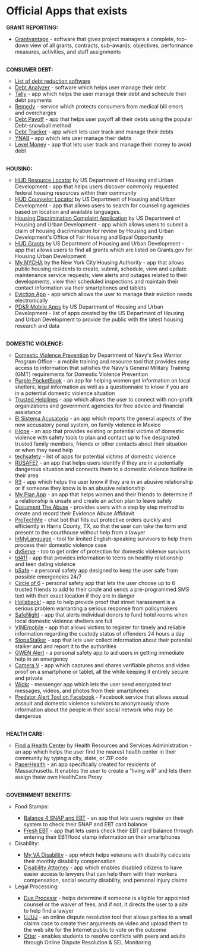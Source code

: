 # Official Apps that exists
<b>GRANT REPORTING:</b>
<ul style:"list-style-type-circle">
<li><a href="https://www.grantvantage.com/">Grantvantage</a> - software that gives project managers a complete, top-down view of all grants, contracts, sub-awards, objectives, performance measures, activities, and staff assignments</li>
</ul>
<br>
<b>CONSUMER DEBT:</b>
<ul style="list-style-type:circle">
<li><a href="https://www.thebalance.com/debt-reduction-software-options-1293531">List of debt reduction software</a></li>
<li><a href="http://www.debtanalyzer.com/download.htm">Debt Analyzer</a> - software which helps user manage their debt</li>
<li><a href="https://www.meettally.com">Tally</a> - app which helps the user manage their debt and schedule their debt payments</li>
<li><a href="https://www.tryremedy.com">Remedy</a> - service which protects consumers from medical bill errors and overcharges</li>
<li><a href="https://itunes.apple.com/us/app/debt-payoff-assistant/id475099959?mt=8">Debt Payoff</a> - app that helps user payoff all their debts using the popular Debt-snowball method</li>
<li><a href="https://play.google.com/store/apps/details?id=com.stellar.debtsfree&hl=en">Debt Tracker</a> - app which lets user track and manage their debts</li>
<li><a href="https://www.youneedabudget.com/">YNAB</a> - app which lets user manage their debts</li>
<li><a href="https://itunes.apple.com/app/id706366965?mt=8">Level Money</a> - app that lets user track and manage their money to avoid debt</li>
</ul>
<br>
<b>HOUSING:</b>
<ul style="list-style-type:circle">
<li><a href="https://play.google.com/store/apps/details?id=resources.hud.gov.resourcelocator_android">HUD Resource Locator</a> by US Department of Housing and Urban Development - app that helps users discover commonly requested federal housing resources within their community</li>
<li><a href="https://itunes.apple.com/us/app/hud-counselor-locator/id659590295?ls=1&mt=8">HUD Counselor Locator</a> by US Department of Housing and Urban Development - app that allows users to search for counseling agencies based on location and available languages.</li>
<li><a href="https://itunes.apple.com/us/app/housing-discrimination-complaint/id570755695?mt=8">Housing Discrimination Complaint Application</a> by US Department of Housing and Urban Development - app which allows users to submit a claim of housing discrimination for review by Housing and Urban Development's Office of Fair Housing and Equal Opportunity</li>
<li><a href="https://play.google.com/store/apps/details?id=com.grants.hud.app">HUD Grants</a> by US Department of Housing and Urban Development - app that allows users to find all grants which are listed on Grants.gov for Housing Urban Development</li>
<li><a href="https://play.google.com/store/apps/details?id=info.NYCHA.Mobile.MyNYCHA&hl=en">My NYCHA</a> by the New York City Housing Authority - app that allows public housing residents to create, submit, schedule, view and update maintenance service requests, view alerts and outages related to their developments, view their scheduled inspections and maintain their contact information via their smartphones and tablets</li>
<li><a href="https://play.google.com/store/apps/details?id=com.nationwide.evictionApp">Eviction App</a> - app which allows the user to  manage their eviction needs electronically</li>
<li><a href="https://www.huduser.gov/portal/pdr_mobile.html">PD&R Mobile Apps</a> by US Department of Housing and Urban Development - list of apps created by the US Department of Housing and Urban Development to provide the public with the latest housing research and data</li>
</ul>
<br>
<b>DOMESTIC VIOLENCE:</b>
<ul style="list-style-type:circle">
<li><a href="https://play.google.com/store/apps/details?id=com.tracen.domviol">Domestic Violence Prevention</a> by Department of Navy's Sea Warrior Program Office - a mobile training and resource tool that provides easy access to information that satisfies the Navy's General Military Training (GMT) requirements for Domestic Violence Prevention</li>
<li><a href="https://play.google.com/store/apps/details?id=com.lifeislife.whiz2083.pocketbook">Purple PocketBook</a> - an app for helping women get information on local shelters, legal information as well as a questionnaire to know if you are in a potential domestic violence situation</li>
<li><a href="https://play.google.com/store/apps/details?id=com.conduit.app_c81e1a56b4524889ac6cffc78d75c979.app">Trusted Helplines</a> - app which allows the user to connect with non-profit organizations and government agencies for free advice and financial assistance</li>
<li><a href="https://play.google.com/store/apps/details?id=com.psicocartoon.ElSistemaAcusatorio">El Sistema Acusatorio</a> - an app which reports the general aspects of the new accusatory penal system, on family violence in Mexico</li>
<li><a href="https://play.google.com/store/apps/details?id=rdi.mobapp.iHope">iHope</a> - an app that provides existing or potential victims of domestic violence with safety tools to plan and contact up to five designated trusted family members, friends or other contacts about their situation or when they need help</li>
<li><a href="http://techsafety.org/appsafetycenter">techsafety</a> - list of apps for potential victims of domestic violence</li>
<li><a href="http://www.rusafe.net">RUSAFE?</a> - an app that helps users identify if they are in a potentially dangerous situation and connects them to a domestic violence hotline in their area</li>
<li><a href="https://www.harborhousefl.com/get-help/r3/">R3</a> - app which helps the user know if they are in an abusive relationship or if someone they know is in an abusive relationship</li>
<li><a href="http://www.joinonelove.org/my_plan_app">My Plan App</a> - an app that helps women and their friends to determine if a relationship is unsafe and create an action plan to leave safely</li>
<li><a href="http://documenttheabuse.com">Document The Abuse</a> - provides users with a step by step method to create and record their Evidence Abuse Affidavit</li>
<li><a href="https://github.com/christyleos/protechme">ProTechMe</a> - chat bot that fills out protective orders quickly and efficiently in Harris County, TX, so that the user can take the form and present to the courthouse without help from a lawyer</li>
<li><a href="https://github.com/TechForJustice/project-ideas/issues/6">InMyLanguage</a> - tool for limited English-speaking survivors to help them process their domestic violence case</li>
<li><a href="https://github.com/TechForJustice/project-ideas/issues/4">dvServe</a> - too to get order of protection for domestic violence survivors</li>
<li><a href="http://www.ctcadv.org/projects-initiatives/td411/">td411</a> - app that provides information to teens on healthy relationship and teen dating violence</li>
<li><a href="https://play.google.com/store/apps/details?id=com.bipper.app.bsafe">bSafe</a> - a personal safety app designed to keep the user safe from possible emergencies 24/7</li>
<li><a href="http://www.circleof6app.com/">Circle of 6</a> - personal safety app that lets the user choose up to 6 trusted friends to add to their circle and sends a pre-programmed SMS text with their exact location if they are in danger</li>
<li><a href="https://itunes.apple.com/us/app/hollaback/id379866261?mt=8">Hollaback!</a> - app to help provide proof that street harassment is a serious problem warranting a serious response from policymakers</li>
<li><a href="http://www.safenightapp.org/">SafeNight</a> - app that alerts individual donors to fund hotel rooms when local domestic violence shelters are full</li>
<li><a href="https://play.google.com/store/apps/details?id=com.appriss.vinemobile">VINEmobile</a> - app that allows victims to register for timely and reliable information regarding the custody status of offenders 24 hours a day</li>
<li><a href="https://itunes.apple.com/us/app/stopastalker/id645238415?mt=8&ign-mpt=uo%3D4%253E">StopaStalker</a> - app that lets user collect information about their potential stalker and and report it to the authorities</li>
<li><a href="https://play.google.com/store/apps/details?id=org.gwennetwork.mobile&hl=en">GWEN Alert</a> - a personal safety app to aid users in getting immediate help in an emergency</li>
<li><a href="https://guardianproject.info/apps/camerav">Camera V</a> - app which captures and shares verifiable photos and video proof on a smartphone or tablet, all the while keeping it entirely secure and private</li>
<li><a href="https://www.wickr.com/">Wickr</a> - messenger app which lets the user send encrypted text messages, videos, and photos from their smartphones</li>
<li><a href="https://apps.facebook.com/predator-alert-tool/">Predator Alert Tool on Facebook</a> - Facebook service that allows sexual assault and domestic violence survivors to anonymously share information about the people in their social network who may be dangerous</li>
</ul>
<br>
<b>HEALTH CARE:</b>
<ul style="list-style-type:circle">
<li><a href="https://itunes.apple.com/ca/app/find-a-health-center/id379940321?mt=8">Find a Health Center</a> by Health Resources and Services Administration - an app which helps the user find the nearest health center in their community by typing a city, state, or ZIP code</li>
<li><a href="http://cambridgelaw.org/paperhealth/">PaperHealth</a> - an app specifically created for residents of Massachusetts. It enables the user to create a "living will" and lets them assign theiw own HealthCare Proxy</li>
<br>
</ul>
<b>GOVERNMENT BENEFITS:</b>
<ul style="list-style-type:circle">
<li>Food Stamps:</li>
<ul style="list-style-type:square">
<li><a href="https://play.google.com/store/apps/details?id=com.w2cyk.android.balance4ebtfree&hl=en">Balance 4 SNAP and EBT</a> - an app that lets users register on their system to check their SNAP and EBT card balance</li>
<li><a href="https://play.google.com/store/apps/details?id=com.propel.ebenefits&hl=en">Fresh EBT</a> - app that lets users check their EBT card balance through entering their EBT/food stamp information on their smartphones</li>
</ul>
<li>Disability:</li>
<ul style="list-style-type:square">
<li><a href="https://play.google.com/store/apps/details?id=com.microhealth.app.myvadiagnosesv2">My VA Disability</a> - app which helps veterans with disability calculate their monthly disability compensation</li>
<li><a href="https://play.google.com/store/apps/details?id=com.onesolutionapps.disabilityattorneyandroid">Disability Attorney</a> - app which enables disabled citizens to have easier access to lawyers that can help them with their workers compensation, social security disability, and personal injury claims</li>
</ul>
<li>Legal Processing:</li>
<ul style="list-style-type:square">
<li><a href="http://dueprocessr.org/courtcal/">Due Processr</a> - helps determine if someone is eligible for appointed counsel or the waiver of fees, and if not, it  directs the user to a site to help find a lawyer</li>
<li><a href="http://www.ujuj.org">UJUJ</a> - an online dispute resolution tool that allows parties to a small claims case to create their arguments on video and upload them to the web site for the Internet public to vote on the outcome</li>
<li><a href="https://otterkids.com/">Otter</a> - enables students to resolve conflicts with peers and adults through Online Dispute Resolution & SEL Monitoring</li>
</ul>
</ul>








